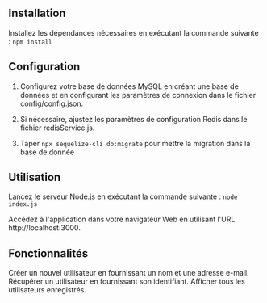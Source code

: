 
## Installation
Installez les dépendances nécessaires en exécutant la commande suivante :
 ```npm install ```


## Configuration
1. Configurez votre base de données MySQL en créant une base de données et en configurant les paramètres de connexion dans le fichier config/config.json.

2. Si nécessaire, ajustez les paramètres de configuration Redis dans le fichier redisService.js.

3. Taper ```npx sequelize-cli db:migrate``` pour mettre la migration dans la base de donnée


## Utilisation
Lancez le serveur Node.js en exécutant la commande suivante :
```node index.js```

Accédez à l'application dans votre navigateur Web en utilisant l'URL http://localhost:3000.

## Fonctionnalités
Créer un nouvel utilisateur en fournissant un nom et une adresse e-mail.
Récupérer un utilisateur en fournissant son identifiant.
Afficher tous les utilisateurs enregistrés.
